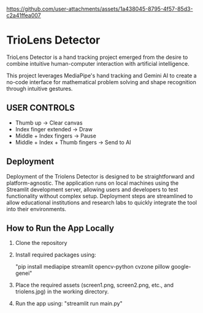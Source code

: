 https://github.com/user-attachments/assets/1a438045-8795-4f57-85d3-c2a41ffea007


# TrioLens Detector

TrioLens Detector is a hand tracking project emerged from the desire to combine intuitive human-computer interaction 
with artificial intelligence.

This project leverages MediaPipe's hand tracking and Gemini AI to create a no-code interface for 
mathematical problem solving and shape recognition through intuitive gestures.

## USER CONTROLS

- Thumb up    →    Clear canvas
- Index finger extended    →    Draw
- Middle + Index fingers    →    Pause
- Middle + Index + Thumb fingers    →    Send to AI

## Deployment

Deployment of the Triolens Detector is designed to be straightforward and platform-agnostic. The application runs on local machines using the Streamlit development server, allowing users and developers to test functionality without complex setup. Deployment steps are streamlined to allow educational institutions and research labs to quickly integrate the tool into their environments.

## How to Run the App Locally 

1. Clone the repository

2. Install required packages using:

    "pip install mediapipe streamlit opencv-python cvzone pillow google-genei"

3. Place the required assets (screen1.png, screen2.png, etc., and triolens.jpg) in the working directory.

4. Run the app using:
    "streamlit run main.py"
